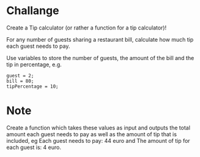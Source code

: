 # Challange
Create a Tip calculator (or rather a function for a tip calculator)!

For any number of guests sharing a restaurant bill, calculate how much tip each guest needs to pay.

Use variables to store the number of guests, the amount of the bill and the tip in percentage, e.g.

    guest = 2;
    bill = 80;
    tipPercentage = 10;
    
  # Note
Create a function which takes these values as input and outputs the total amount each guest needs to pay as well as the amount of tip that is included, eg Each guest needs to pay: 44 euro and The amount of tip for each guest is: 4 euro.

